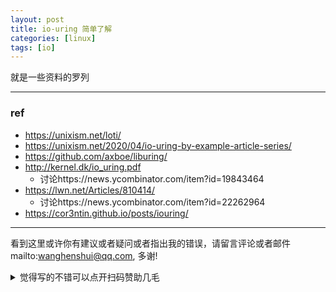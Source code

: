 ```yaml
---
layout: post
title: io-uring 简单了解
categories: [linux]
tags: [io]
---
```


就是一些资料的罗列







---

### ref

- https://unixism.net/loti/
- https://unixism.net/2020/04/io-uring-by-example-article-series/
- https://github.com/axboe/liburing/
- http://kernel.dk/io_uring.pdf
  - 讨论https://news.ycombinator.com/item?id=19843464
- https://lwn.net/Articles/810414/
  - 讨论https://news.ycombinator.com/item?id=22262964
- https://cor3ntin.github.io/posts/iouring/



---

看到这里或许你有建议或者疑问或者指出我的错误，请留言评论或者邮件mailto:wanghenshui@qq.com, 多谢! 
<details>
<summary>觉得写的不错可以点开扫码赞助几毛</summary>
![微信转账](https://wanghenshui.github.io/assets/wepay.png)
</details>